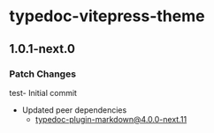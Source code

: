 # typedoc-vitepress-theme

## 1.0.1-next.0

### Patch Changes

test- Initial commit

- Updated peer dependencies
  - typedoc-plugin-markdown@4.0.0-next.11
